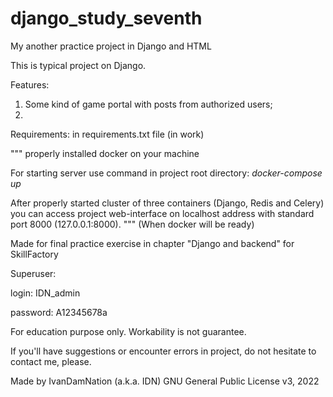 # django_study_seventh

My another practice project in Django and HTML


This is typical project on Django.


Features:
1) Some kind of game portal with posts from authorized users;
2) 

Requirements: in requirements.txt file (in work)

""" properly installed docker on your machine


For starting server use command in project root directory:
*docker-compose up*


After properly started cluster of three containers (Django, Redis and Celery) you can access project web-interface on localhost address with standard port 8000 (127.0.0.1:8000). """ (When docker will be ready)


Made for final practice exercise in chapter "Django and backend" for SkillFactory

Superuser:

login: IDN_admin

password: A12345678a


For education purpose only. Workability is not guarantee.

If you'll have suggestions or encounter errors in project, do not hesitate to contact me, please.

Made by IvanDamNation (a.k.a. IDN) GNU General Public License v3, 2022
